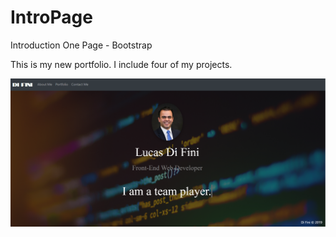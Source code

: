 # IntroPage
Introduction One Page - Bootstrap

This is my new portfolio. I include four of my projects.

![Website img](/assets/portfolioimg.png)